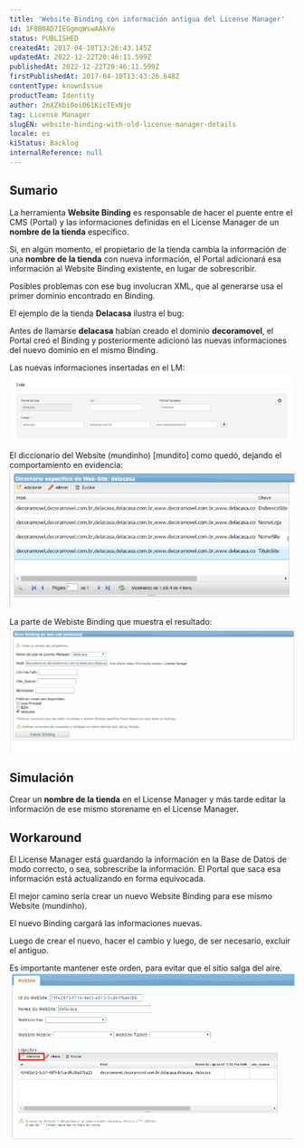 ```yaml
---
title: 'Website Binding con información antigua del License Manager'
id: 1F8B0AD7IEGgmqWswAAkYe
status: PUBLISHED
createdAt: 2017-04-10T13:26:43.145Z
updatedAt: 2022-12-22T20:46:11.599Z
publishedAt: 2022-12-22T20:46:11.599Z
firstPublishedAt: 2017-04-10T13:43:26.648Z
contentType: knownIssue
productTeam: Identity
author: 2mXZkbi0oi061KicTExNjo
tag: License Manager
slugEN: website-binding-with-old-license-manager-details
locale: es
kiStatus: Backlog
internalReference: null
---
```


## Sumario

La herramienta __Website Binding__ es responsable de hacer el puente entre el CMS (Portal) y las informaciones definidas en el License Manager de un __nombre de la tienda__ específico. 

Si, en algún momento, el propietario de la tienda cambia la información de una __nombre de la tienda__ con nueva información, el Portal adicionará esa información al Website Binding existente, en lugar de sobrescribir.

Posibles problemas con ese bug involucran XML, que al generarse usa el primer dominio encontrado en Binding. 

El ejemplo de la tienda __Delacasa__ ilustra el bug:

Antes de llamarse __delacasa__ habían creado el dominio __decoramovel__, el Portal creó el Binding y posteriormente adicionó las nuevas informaciones del nuevo dominio en el mismo Binding.

Las nuevas informaciones insertadas en el LM:
![license-manager-delacasa](https://raw.githubusercontent.com/vtexdocs/known-issues/refs/heads/main/docs/es/known-issues/Identity/website-binding-con-informacion-antigua-del-license-manager_1.JPG) 

El diccionario del Website (mundinho) [mundito] como quedó, dejando el comportamiento en evidencia:
![dicionario-delacasa](https://raw.githubusercontent.com/vtexdocs/known-issues/refs/heads/main/docs/es/known-issues/Identity/website-binding-con-informacion-antigua-del-license-manager_2.JPG) 

La parte de Webiste Binding que muestra el resultado:
![binding-delacasa](https://raw.githubusercontent.com/vtexdocs/known-issues/refs/heads/main/docs/es/known-issues/Identity/website-binding-con-informacion-antigua-del-license-manager_3.JPG)

## Simulación

Crear un __nombre de la tienda__ en el License Manager y más tarde editar la información de ese mismo storename en el License Manager.

## Workaround

El License Manager está guardando la información en la Base de Datos de modo correcto, o sea, sobrescribe la información. El Portal que saca esa información está actualizando en forma equivocada.

El mejor camino sería crear un nuevo Website Binding para ese mismo Website (mundinho).

El nuevo Binding cargará las informaciones nuevas.

Luego de crear el nuevo, hacer el cambio y luego, de ser necesario, excluir el antiguo.

Es importante mantener este orden, para evitar que el sitio salga del aire.
![2017-04-10 10 40 41-Index](https://raw.githubusercontent.com/vtexdocs/known-issues/refs/heads/main/docs/es/known-issues/Identity/website-binding-con-informacion-antigua-del-license-manager_4.png)

